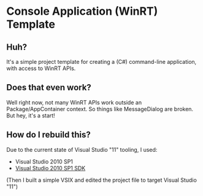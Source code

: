 Console Application (WinRT) Template
====================================

Huh?
----
It's a simple project template for creating a (C#) command-line application, with access to WinRT APIs.

Does that even work?
--------------------
Well right now, not many WinRT APIs work outside an Package/AppContainer context. So things like MessageDialog are broken. But hey, it's a start!

How do I rebuild this?
----------------------
Due to the current state of Visual Studio "11" tooling, I used:
* Visual Studio 2010 SP1
* [Visual Studio 2010 SP1 SDK](http://www.microsoft.com/en-us/download/details.aspx?id=21835)

(Then I built a simple VSIX and edited the project file to target Visual Studio "11")